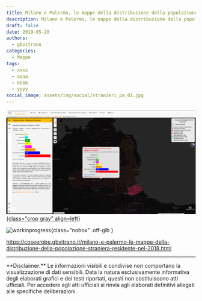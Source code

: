 ```yaml
---
title: Milano e Palermo, le mappe della distribuzione della popolazione straniera residente nel 2018
description: Milano e Palermo, le mappe della distribuzione della popolazione straniera residente nel 2018
draft: false
date: 2019-05-20
authors:
  - gbvitrano
categories:
  - Mappe
tags:
  - xxxx
  - aaaa
  - bbbb
  - yyyy
social_image: assets/img/social/stranieri_pa_01.jpg
---
```

<style>
.md-typeset code { background-color: #fff0;}  
.md-typeset pre>code { background-color: #fff0;}  
</style>
[![milano_mp](stranieri_pa_01.webp "Milano e Palermo: le mappe della distribuzione della popolazione straniera residente nel 2018" ){class="crop gray" align=left}](index.md)


![workinprogress](https://coseerobe.it/assets/img/workinprogress.jpg "Work in progress"){class="nobox" .off-glb }
<!-- more -->

https://coseerobe.gbvitrano.it/milano-e-palermo-le-mappe-della-distribuzione-della-popolazione-straniera-residente-nel-2018.html

<hr>
**Disclaimer:** Le informazioni visibili e condivise non comportano la visualizzazione di dati sensibili. Data la natura esclusivamente informativa degli elaborati grafici e dei testi riportati, questi non costituiscono atti ufficiali. Per accedere agli atti ufficiali si rinvia agli elaborati definitivi allegati alle specifiche deliberazioni.